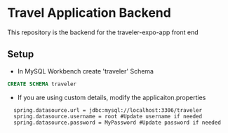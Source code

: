 # Travel Application Backend
This repository is the backend for the traveler-expo-app front end

## Setup
- In MySQL Workbench create 'traveler' Schema
```sql
CREATE SCHEMA traveler
```
- If you are using custom details, modify the applicaiton.properties

```properties
  spring.datasource.url = jdbc:mysql://localhost:3306/traveler
  spring.datasource.username = root #Update username if needed
  spring.datasource.password = MyPassword #Update password if needed
```
